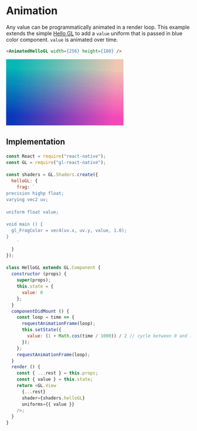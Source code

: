 # Animation

Any value can be programmatically animated in a render loop. This example extends the simple [Hello GL](1.md) to add a `value` uniform that is passed in blue color component. `value` is animated over time.

```html
<AnimatedHelloGL width={256} height={180} />
```

![](6.gif)

## Implementation

```js
const React = require("react-native");
const GL = require("gl-react-native");

const shaders = GL.Shaders.create({
  helloGL: {
    frag: `
precision highp float;
varying vec2 uv;

uniform float value;

void main () {
  gl_FragColor = vec4(uv.x, uv.y, value, 1.0);
}
    `
  }
});

class HelloGL extends GL.Component {
  constructor (props) {
    super(props);
    this.state = {
      value: 0
    };
  }
  componentDidMount () {
    const loop = time => {
      requestAnimationFrame(loop);
      this.setState({
        value: (1 + Math.cos(time / 1000)) / 2 // cycle between 0 and 1
      });
    };
    requestAnimationFrame(loop);
  }
  render () {
    const { ...rest } = this.props;
    const { value } = this.state;
    return <GL.View
      {...rest}
      shader={shaders.helloGL}
      uniforms={{ value }}
    />;
  }
}
```
